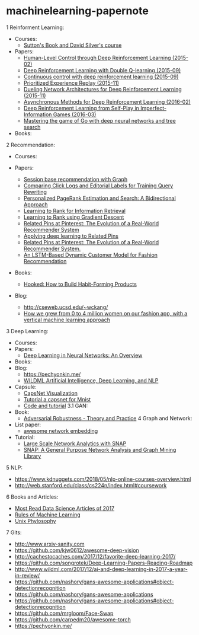 # machinelearning-papernote
1 Reinforment Learning:
  - Courses:
    - [Sutton's Book and David Silver's course](https://github.com/dennybritz/reinforcement-learning)
  - Papers:
    - [Human-Level Control through Deep Reinforcement Learning (2015-02)](http://www.readcube.com/articles/10.1038/nature14236)
    - [Deep Reinforcement Learning with Double Q-learning (2015-09)](http://arxiv.org/abs/1509.06461)
    - [Continuous control with deep reinforcement learning (2015-09)](https://arxiv.org/abs/1509.02971)
    - [Prioritized Experience Replay (2015-11)](http://arxiv.org/abs/1511.05952)
    - [Dueling Network Architectures for Deep Reinforcement Learning (2015-11)](http://arxiv.org/abs/1511.06581)
    - [Asynchronous Methods for Deep Reinforcement Learning (2016-02)](http://arxiv.org/abs/1602.01783)
    - [Deep Reinforcement Learning from Self-Play in Imperfect-Information Games (2016-03)](http://arxiv.org/abs/1603.01121)
    - [Mastering the game of Go with deep neural networks and tree search](https://gogameguru.com/i/2016/03/deepmind-mastering-go.pdf)
  - Books:
  
2 Recommendation:
  - Courses:
  
  - Papers:
    - [Session base recommendation with Graph](https://github.com/CRIPAC-DIG/SR-GNN)
    - [Comparing Click Logs and Editorial Labels for Training
Query Rewriting](http://www.ramb.ethz.ch/CDstore/www2007/www2007.org/workshops/paper_63.pdf)
    - [Personalized PageRank Estimation and Search: A
Bidirectional Approach](https://arxiv.org/pdf/1507.05999.pdf)
    - [Learning to Rank for Information Retrieval](http://didawiki.cli.di.unipi.it/lib/exe/fetch.php/magistraleinformatica/ir/ir13/1_-_learning_to_rank.pdf)
    - [Learning to Rank using Gradient Descent](https://icml.cc/2015/wp-content/uploads/2015/06/icml_ranking.pdf)
    - [Related Pins at Pinterest:
The Evolution of a Real-World Recommender System](https://labs.pinterest.com/user/themes/pinlabs/assets/paper/p2p-www17.pdf)
    - [Applying deep learning to Related Pins](https://medium.com/the-graph/applying-deep-learning-to-related-pins-a6fee3c92f5e)
    - [Related Pins at Pinterest: The Evolution of a Real-World Recommender System.](https://labs.pinterest.com/user/themes/pinlabs/assets/paper/p2p-www17.pdf)
    - [An LSTM-Based Dynamic Customer Model for Fashion Recommendation](https://arxiv.org/abs/1708.07347)
  - Books:
    - [Hooked: How to Build Habit-Forming Products](https://www.amazon.com/Hooked-How-Build-Habit-Forming-Products/dp/1591847788/?tag=thekerne-20)
    
  - Blog:
    - http://cseweb.ucsd.edu/~wckang/
    - [How we grew from 0 to 4 million women on our fashion app, with a vertical machine learning approach](https://medium.com/@aldamiz/how-we-grew-from-0-to-4-million-women-on-our-fashion-app-with-a-vertical-machine-learning-approach-f8b7fc0a89d7)
    
3 Deep Learning:
  - Courses:
  - Papers:
    - [Deep Learning in Neural Networks: An Overview](https://arxiv.org/pdf/1404.7828.pdf)
  - Books:
  - Blog:
    - https://pechyonkin.me/
    - [WILDML Artificial Intelligence, Deep Learning, and NLP](http://www.wildml.com)
  - Capsule:
    - [CapsNet Visualization](https://github.com/bourdakos1/CapsNet-Visualization)
    - [Tutorial a capsnet for Mnist](https://www.youtube.com/watch?v=pPN8d0E3900&t=1092s)
    - [Code and tutorial](https://github.com/aisummary/awesome-capsule-networks#under-review)
3.1 GAN:
  - Book:
    - [Adversarial Robustness - Theory and Practice](https://adversarial-ml-tutorial.org)
4 Graph and Network:
  - List paper:
    - [awesome network embedding](https://github.com/chihming/awesome-network-embedding)
  - Tutorial:
    - [Large Scale Network Analytics with SNAP](http://snap.stanford.edu/proj/snap-www/)
    - [SNAP: A General Purpose Network Analysis and Graph Mining Library](https://www.ncbi.nlm.nih.gov/pmc/articles/PMC5361061/)
    
5 NLP:
  - https://www.kdnuggets.com/2018/05/nlp-online-courses-overview.html
  - http://web.stanford.edu/class/cs224n/index.html#coursework
  
6 Books and Articles:
  - [Most Read Data Science Articles of 2017](https://www.datascienceweekly.org/articles/most-popular-data-science-articles-of-2017)
  - [Rules of Machine Learning](http://martin.zinkevich.org/rules_of_ml/rules_of_ml.pdf)
  - [Unix Phylosophy](http://read.pudn.com/downloads63/ebook/222048/Linux%20and%20the%20Unix%20Philosophy.pdf)

7 Gits:
  - http://www.arxiv-sanity.com
  - https://github.com/kjw0612/awesome-deep-vision
  - http://cachestocaches.com/2017/12/favorite-deep-learning-2017/
  - https://github.com/songrotek/Deep-Learning-Papers-Reading-Roadmap
  - http://www.wildml.com/2017/12/ai-and-deep-learning-in-2017-a-year-in-review/
  - https://github.com/nashory/gans-awesome-applications#object-detectionrecognition
  - https://github.com/nashory/gans-awesome-applications
  - https://github.com/nashory/gans-awesome-applications#object-detectionrecognition
  - https://github.com/mrgloom/Face-Swap
  - https://github.com/carpedm20/awesome-torch
  - https://pechyonkin.me/
